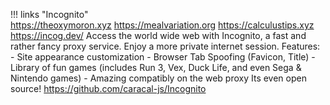!!! links "Incognito"  
    https://theoxymoron.xyz
    https://mealvariation.org 
    https://calculustips.xyz 
    https://incog.dev/
    Access the world wide web with Incognito, a fast and rather fancy proxy service. Enjoy a more private internet session.
    Features:
    - Site appearance customization
    - Browser Tab Spoofing (Favicon, Title)
    - Library of fun games (includes Run 3, Vex, Duck Life, and even Sega & Nintendo games)
    - Amazing compatibly on the web proxy
    Its even open source!
    https://github.com/caracal-js/Incognito

